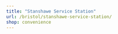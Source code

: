 ```yaml
---
title: "Stanshawe Service Station"
url: /bristol/stanshawe-service-station/
shop: convenience
---
```

